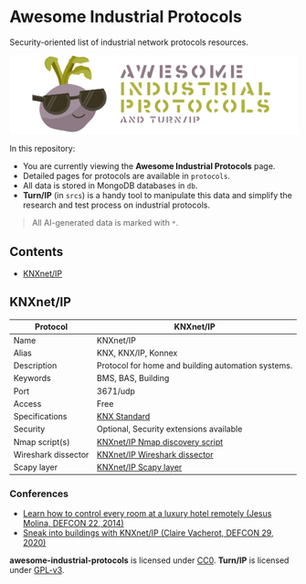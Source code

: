 # Awesome Industrial Protocols

Security-oriented list of industrial network protocols resources.

![Awesome Industrial Protocols](srcs/out/templates/logo-awesome-industrial-protocols.png)

In this repository:
* You are currently viewing the **Awesome Industrial Protocols** page.
* Detailed pages for protocols are available in `protocols`.
* All data is stored in MongoDB databases in `db`.
* **Turn/IP** (in `srcs`) is a handy tool to manipulate this data and simplify
the research and test process on industrial protocols.

> All AI-generated data is marked with `*`.

## Contents

- [KNXnet/IP](#knxnetip)



## KNXnet/IP
| Protocol | KNXnet/IP |
|---|---|
| Name | KNXnet/IP |
| Alias | KNX, KNX/IP, Konnex |
| Description | Protocol for home and building automation systems. |
| Keywords | BMS, BAS, Building |
| Port | 3671/udp |
| Access | Free |
| Specifications | [KNX Standard](https://my.knx.org/fr/shop/knx-specifications) |
| Security | Optional, Security extensions available |
| Nmap script(s) | [KNXnet/IP Nmap discovery script](https://nmap.org/nsedoc/scripts/knx-gateway-discover.html) |
| Wireshark dissector | [KNXnet/IP Wireshark dissector](https://github.com/wireshark/wireshark/blob/master/epan/dissectors/packet-knxip.c) |
| Scapy layer | [KNXnet/IP Scapy layer](https://github.com/secdev/scapy/blob/master/scapy/contrib/knx.py) |
### Conferences
- [Learn how to control every room at a luxury hotel remotely (Jesus Molina, DEFCON 22, 2014)](https://www.youtube.com/watch?v=RX-O4XuCW1Y)
- [Sneak into buildings with KNXnet/IP (Claire Vacherot, DEFCON 29, 2020)](https://www.youtube.com/watch?v=QofeTV39kQE)

**awesome-industrial-protocols** is licensed under
[CC0](https://creativecommons.org/publicdomain/zero/1.0/). **Turn/IP** is
licensed under [GPL-v3](https://www.gnu.org/licenses/gpl-3.0.en.html).
